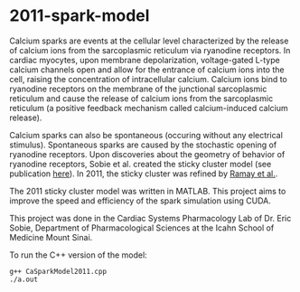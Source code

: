 # 2011-spark-model
Calcium sparks are events at the cellular level characterized by the release of calcium ions from the sarcoplasmic reticulum via ryanodine receptors.
In cardiac myocytes, upon membrane depolarization, voltage-gated L-type calcium channels open and allow for the entrance of calcium ions into the cell, raising the concentration of intracellular calcium. 
Calcium ions bind to ryanodine receptors on the membrane of the junctional sarcoplasmic reticulum and cause the release of calcium ions from the sarcoplasmic reticulum (a positive feedback mechanism called calcium-induced calcium release).

Calcium sparks can also be spontaneous (occuring without any electrical stimulus). Spontaneous sparks are caused by the stochastic opening of ryanodine receptors.
Upon discoveries about the geometry of behavior of ryanodine receptors, Sobie et al. created the sticky cluster model (see publication [here](https://www.ncbi.nlm.nih.gov/pubmed/12080100)).
In 2011, the sticky cluster was refined by [Ramay et al.](https://www.ncbi.nlm.nih.gov/pmc/articles/PMC3156908/).

The 2011 sticky cluster model was written in MATLAB. This project aims to improve the speed and efficiency of the spark simulation using CUDA. 

This project was done in the Cardiac Systems Pharmacology Lab of Dr. Eric Sobie, Department of Pharmacological Sciences at the Icahn School of Medicine Mount Sinai.

To run the C++ version of the model:

``` 
g++ CaSparkModel2011.cpp
./a.out
```
